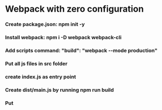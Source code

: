 # Webpack with zero configuration
### Create package.json: npm init -y
### Install webpack: npm i -D webpack webpack-cli
### Add scripts command: "build": "webpack --mode production"
### Put all js files in src folder
### create index.js as entry point
### Create dist/main.js by running npm run build 
### Put <script scr="./dist/main.js"> in index.html
